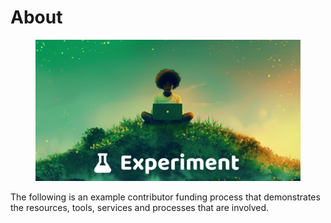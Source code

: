 # About

<figure><img src=".gitbook/assets/contributors-funding-experiment-header.png" alt=""><figcaption></figcaption></figure>

The following is an example contributor funding process that demonstrates the resources, tools, services and processes that are involved.
